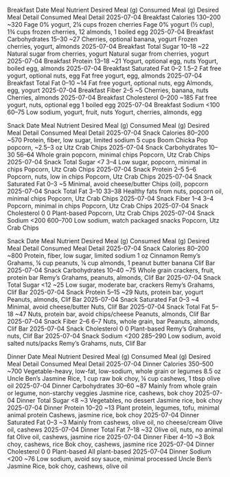 Breakfast
Date	Meal	Nutrient	Desired Meal (g)	Consumed Meal (g)	Desired Meal Detail	Consumed Meal Detail
2025-07-04	Breakfast	Calories	130–200	~320	Fage 0% yogurt, 2¼ cups frozen cherries	Fage 0% yogurt (½ cup), 1¾ cups frozen cherries, 12 almonds, 1 boiled egg
2025-07-04	Breakfast	Carbohydrates	15–30	~27	Cherries, optional banana, yogurt	Frozen cherries, yogurt, almonds
2025-07-04	Breakfast	Total Sugar	10–18	~22	Natural sugar from cherries, yogurt	Natural sugar from cherries, yogurt
2025-07-04	Breakfast	Protein	13–18	~21	Yogurt, optional egg, nuts	Yogurt, boiled egg, almonds
2025-07-04	Breakfast	Saturated Fat	0–2	1.5–2	Fat free yogurt, optional nuts, egg	Fat free yogurt, egg, almonds
2025-07-04	Breakfast	Total Fat	0–10	~14	Fat free yogurt, optional nuts, egg	Almonds, egg, yogurt
2025-07-04	Breakfast	Fiber	2–5	~5	Cherries, banana, nuts	Cherries, almonds
2025-07-04	Breakfast	Cholesterol	0–200	~185	Fat free yogurt, nuts, optional egg	1 boiled egg
2025-07-04	Breakfast	Sodium	<100	60–75	Low sodium, yogurt, fruit, nuts	Yogurt, cherries, almonds, egg

Snack
Date	Meal	Nutrient	Desired Meal (g)	Consumed Meal (g)	Desired Meal Detail	Consumed Meal Detail
2025-07-04	Snack	Calories	80–200	~570	Protein, fiber, low sugar, limited sodium	5 cups Boom Chicka Pop popcorn, ~2.5–3 oz Utz Crab Chips
2025-07-04	Snack	Carbohydrates	10–30	56–64	Whole grain popcorn, minimal chips	Popcorn, Utz Crab Chips
2025-07-04	Snack	Total Sugar	<7	3–4	Low sugar, popcorn, minimal in chips	Popcorn, Utz Crab Chips
2025-07-04	Snack	Protein	2–5	5–6	Popcorn, nuts, low in chips	Popcorn, Utz Crab Chips
2025-07-04	Snack	Saturated Fat	0–3	~5	Minimal, avoid cheese/butter	Chips (oil), popcorn
2025-07-04	Snack	Total Fat	3–10	33–38	Healthy fats from nuts, popcorn oil, minimal chips	Popcorn, Utz Crab Chips
2025-07-04	Snack	Fiber	1–4	3–4	Popcorn, minimal in chips	Popcorn, Utz Crab Chips
2025-07-04	Snack	Cholesterol	0	0	Plant-based	Popcorn, Utz Crab Chips
2025-07-04	Snack	Sodium	<200	600–700	Low sodium, watch packaged snacks	Popcorn, Utz Crab Chips

Snack
Date	Meal	Nutrient	Desired Meal (g)	Consumed Meal (g)	Desired Meal Detail	Consumed Meal Detail
2025-07-04	Snack	Calories	80–200	~800	Protein, fiber, low sugar, limited sodium	1 oz Cinnamon Remy’s Grahams, ¼ cup peanuts, ¼ cup almonds, 1 peanut butter banana Clif Bar
2025-07-04	Snack	Carbohydrates	10–40	~75	Whole grain crackers, fruit, protein bar	Remy’s Grahams, peanuts, almonds, Clif Bar
2025-07-04	Snack	Total Sugar	<12	~25	Low sugar, moderate bar, crackers	Remy’s Grahams, Clif Bar
2025-07-04	Snack	Protein	5–15	~29	Nuts, protein bar, yogurt	Peanuts, almonds, Clif Bar
2025-07-04	Snack	Saturated Fat	0–3	~4	Minimal, avoid cheese/butter	Nuts, Clif Bar
2025-07-04	Snack	Total Fat	5–18	~47	Nuts, protein bar, avoid chips/cheese	Peanuts, almonds, Clif Bar
2025-07-04	Snack	Fiber	2–6	6–7	Nuts, whole grain, bar	Peanuts, almonds, Clif Bar
2025-07-04	Snack	Cholesterol	0	0	Plant-based	Remy’s Grahams, nuts, Clif Bar
2025-07-04	Snack	Sodium	<200	285–290	Low sodium, avoid salted nuts/packs	Remy’s Grahams, nuts, Clif Bar

Dinner
Date	Meal	Nutrient	Desired Meal (g)	Consumed Meal (g)	Desired Meal Detail	Consumed Meal Detail
2025-07-04	Dinner	Calories	350–500	~700	Vegetable-heavy, low-fat, low-sodium, whole grain or legumes	8.5 oz Uncle Ben’s Jasmine Rice, 1 cup raw bok choy, ¼ cup cashews, 1 tbsp olive oil
2025-07-04	Dinner	Carbohydrates	30–60	~87	Mainly from whole grain or legume, non-starchy veggies	Jasmine rice, cashews, bok choy
2025-07-04	Dinner	Total Sugar	<8	~3	Vegetables, no dessert	Jasmine rice, bok choy
2025-07-04	Dinner	Protein	10–20	~13	Plant protein, legumes, tofu, minimal animal protein	Cashews, jasmine rice, bok choy
2025-07-04	Dinner	Saturated Fat	0–3	~3	Mainly from cashews, olive oil, no cheese/cream	Olive oil, cashews
2025-07-04	Dinner	Total Fat	7–18	~32	Olive oil, nuts, no animal fat	Olive oil, cashews, jasmine rice
2025-07-04	Dinner	Fiber	4–10	~3	Bok choy, cashews, rice	Bok choy, cashews, jasmine rice
2025-07-04	Dinner	Cholesterol	0	0	Plant-based	All plant-based
2025-07-04	Dinner	Sodium	<200	~76	Low sodium, avoid soy sauce, minimal processed	Uncle Ben’s Jasmine Rice, bok choy, cashews, olive oil
